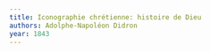 ```yaml
---
title: Iconographie chrétienne: histoire de Dieu
authors: Adolphe-Napoléon Didron
year: 1843
---
```


